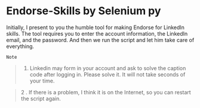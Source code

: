# Endorse-Skills by Selenium py
Initially, I present to you the humble tool for making Endorse for LinkedIn skills.
The tool requires you to enter the account information, the LinkedIn email, and the password.
And then we run the script and let him take care of everything.

```Note```
> 1. Linkedin may form in your account and ask to solve the caption code after logging in. Please solve it. It will not take seconds of your time.

> 2 . If there is a problem, I think it is on the Internet, so you can restart the script again.
